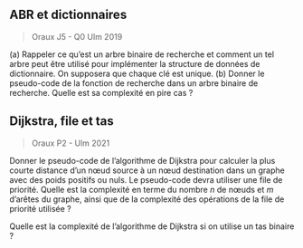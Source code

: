 ## ABR et dictionnaires
> Oraux J5 - Q0 Ulm 2019

(a) Rappeler ce qu’est un arbre binaire de recherche et comment un tel arbre peut être utilisé pour implémenter la structure de données de dictionnaire. On supposera que chaque clé est unique.
(b) Donner le pseudo-code de la fonction de recherche dans un arbre binaire de recherche. Quelle est sa complexité en pire cas ?

## Dijkstra, file et tas
> Oraux P2 - Ulm 2021

Donner le pseudo-code de l’algorithme de Dijkstra pour calculer la plus courte distance d’un nœud source à un nœud destination dans un graphe avec des poids positifs ou nuls.
Le pseudo-code devra utiliser une file de priorité.
Quelle est la complexité en terme du nombre $n$ de nœuds et $m$ d’arêtes du graphe, ainsi que de la complexité des opérations de la file de priorité utilisée ?

Quelle est la complexité de l’algorithme de Dijkstra si on utilise un tas binaire ?
<!--stackedit_data:
eyJoaXN0b3J5IjpbMTIzNzg3NDYxM119
-->